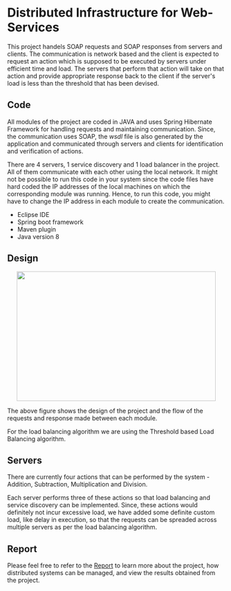 # Distributed Infrastructure for Web-Services

This project handels SOAP requests and SOAP responses from servers and clients. The communication is network based and the client is expected to request an action which is supposed to be executed by servers under efficient time and load. The servers that perform that action will take on that action and provide appropriate response back to the client if the server's load is less than the threshold that has been devised.

## Code

All modules of the project are coded in JAVA and uses Spring Hibernate Framework for handling requests and maintaining communication. Since, the communication uses SOAP, the *wsdl* file is also generated by the application and communicated through servers and clients for identification and verification of actions.

There are 4 servers, 1 service discovery and 1 load balancer in the project. All of them communicate with each other using the local network. It might not be possible to run this code in your system since the code files have hard coded the IP addresses of the local machines on which the corresponding module was running. Hence, to run this code, you might have to change the IP address in each module to create the communication.

* Eclipse IDE
* Spring boot framework
* Maven plugin
* Java version 8

## Design

<p align="center">
  <img width="460" height="300" src="https://github.com/binitGajera/Distributed-System/blob/master/Design.jpg">
</p>

The above figure shows the design of the project and the flow of the requests and response made between each module.

For the load balancing algorithm we are using the Threshold based Load Balancing algorithm.

## Servers

There are currently four actions that can be performed by the system - Addition, Subtraction, Multiplication and Division.

Each server performs three of these actions so that load balancing and service discovery can be implemented. Since, these actions would definitely not incur excessive load, we have added some definite custom load, like delay in execution, so that the requests can be spreaded across multiple servers as per the load balancing algorithm.

## Report

Please feel free to refer to the [Report](https://umbc.box.com/s/kh8s8dvfipjurl1d4uysskm4ec7hanxs) to learn more about the project, how distributed systems can be managed, and view the results obtained from the project.
